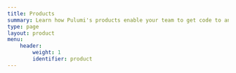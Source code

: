 ```yaml
---
title: Products
summary: Learn how Pulumi's products enable your team to get code to any cloud productively, securely, and reliably, using your favorite languages.
type: page
layout: product
menu:
    header:
        weight: 1
        identifier: product
---
```

